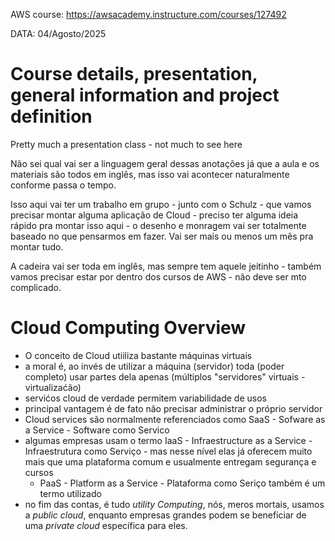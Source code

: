 AWS course: https://awsacademy.instructure.com/courses/127492

DATA: 04/Agosto/2025

# Course details, presentation, general information and project definition
Pretty much a presentation class - not much to see here

Não sei qual vai ser a linguagem geral dessas anotações já que a aula e os materiais são todos em inglês, mas isso vai acontecer naturalmente conforme passa o tempo.

Isso aqui vai ter um trabalho em grupo - junto com o Schulz - que vamos precisar montar alguma aplicação de Cloud - preciso ter alguma ideia rápido pra montar isso aqui - o desenho e monragem vai ser totalmente baseado no que pensarmos em fazer. Vai ser mais ou menos um mês pra montar tudo.

A cadeira vai ser toda em inglês, mas sempre tem aquele jeitinho - também vamos precisar estar por dentro dos cursos de AWS - não deve ser mto complicado.

# Cloud Computing Overview
- O conceito de Cloud utiiliza bastante máquinas virtuais
- a moral é, ao invés de utilizar a máquina (servidor) toda (poder completo) usar partes dela apenas (múltiplos "servidores" virtuais - virtualizaćão)
- servićos cloud de verdade permitem variabilidade de usos
- principal vantagem é de fato não precisar administrar o próprio servidor
- Cloud services são normalmente referenciados como SaaS - Sofware as a Service - Software como Servico
- algumas empresas usam o termo IaaS - Infraestructure as a Service - Infraestrutura como Serviço - mas nesse nível elas já oferecem muito mais que uma plataforma comum e usualmente entregam segurança e cursos
    - PaaS - Platform as a Service - Plataforma como Seriço também é um termo utilizado
- no fim das contas, é tudo *utility Computing*, nós, meros mortais, usamos a *public cloud*, enquanto empresas grandes podem se beneficiar de uma *private cloud* específica para eles.